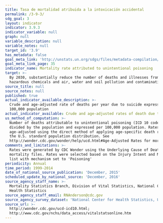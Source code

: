 ```yaml
---
title: Tasa de mortalidad atribuida a la intoxicación accidental
permalink: /3-9-3/
sdg_goal: 3
layout: indicator
indicator: 3.9.3
indicator_variable: null
graph: null
variable_description: null
variable_notes: null
target_id: '3.9'
has_metadata: false
goal_meta_link: 'http://unstats.un.org/sdgs/files/metadata-compilation/Metadata-Goal-3.pdf'
goal_meta_link_page: 35
indicator_name: Mortality rate attributed to unintentional poisoning
target: >-
  By 2030, substantially reduce the number of deaths and illnesses from
  hazardous chemicals and air, water and soil pollution and contamination.
source_title: null
source_notes: null
published: true
actual_indicator_available_description: >-
  Crude and age-adjusted rate of deaths per year due to suicide expressed per
  100,000 population
actual_indicator_available: Crude and age-adjusted rates of death due to unintentional poisoning
us_method_of_computation: >-
  Number of deaths attributable to unintentional poisoning (ICD 10 code X40-X49)
  divided by the population and expressed per 100,000 population. Rates are
  age-adjusted using the direct method of applying age-specific death rates to
  the U.S. standard population distribution. See
  http://wonder.cdc.gov/wonder/help/ucd.html#Age-Adjusted Rates for more detail.
comments_and_limitations: >-
  Rates were generated by CDC Wonder using the Underlying Cause of Death
  mortality files. Rates were selected based on the Injury Intent and Mechanism
  list with mechanism set to 'Poisoning'
periodicity: Annual
time_period: 1999-2014
date_of_national_source_publication: 'December, 2015'
scheduled_update_by_national_source: 'December, 2016'
source_agency_staff_name: >-
  Mortality Statistics Branch, Division of Vital Statistics, National Center for
  Health Statistics
source_agency_staff_email: RNAnderson@cdc.gov
source_agency_survey_dataset: 'National Center for Health Statistics, Underlying Cause of Death File'
source_url: >-
  http://wonder.cdc.gov/ucd-icd10.html;
  http://www.cdc.gov/nchs/data_access/vitalstatsonline.htm
---
```

